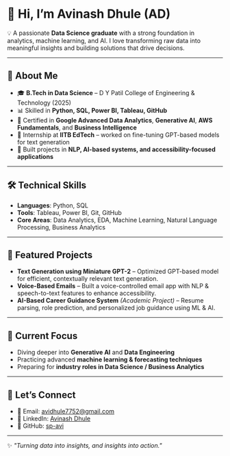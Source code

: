 # 👋 Hi, I’m Avinash Dhule (AD)

💡 A passionate **Data Science graduate** with a strong foundation in analytics, machine learning, and AI. I love transforming raw data into meaningful insights and building solutions that drive decisions.

---

## 🔎 About Me

* 🎓 **B.Tech in Data Science** – D Y Patil College of Engineering & Technology (2025)
* 📊 Skilled in **Python, SQL, Power BI, Tableau, GitHub**
* 🧠 Certified in **Google Advanced Data Analytics**, **Generative AI**, **AWS Fundamentals**, and **Business Intelligence**
* 🔬 Internship at **IITB EdTech** – worked on fine-tuning GPT-based models for text generation
* 🚀 Built projects in **NLP, AI-based systems, and accessibility-focused applications**

---

## 🛠️ Technical Skills

* **Languages**: Python, SQL
* **Tools**: Tableau, Power BI, Git, GitHub
* **Core Areas**: Data Analytics, EDA, Machine Learning, Natural Language Processing, Business Analytics

---

## 📂 Featured Projects

* **Text Generation using Miniature GPT-2** – Optimized GPT-based model for efficient, contextually relevant text generation.
* **Voice-Based Emails** – Built a voice-controlled email app with NLP & speech-to-text features to enhance accessibility.
* **AI-Based Career Guidance System** *(Academic Project)* – Resume parsing, role prediction, and personalized job guidance using ML & AI.

---

## 🌱 Current Focus

* Diving deeper into **Generative AI** and **Data Engineering**
* Practicing advanced **machine learning & forecasting techniques**
* Preparing for **industry roles in Data Science / Business Analytics**

---

## 🤝 Let’s Connect

* 📧 Email: [avidhule7752@gmail.com](mailto:avidhule7752@gmail.com)
* 💼 LinkedIn: [Avinash Dhule](https://www.linkedin.com/in/avinash-dhule-ad-b879411b0/)
* 🐙 GitHub: [sp-avi](https://github.com/sp-avi)

---

✨ *"Turning data into insights, and insights into action."*

